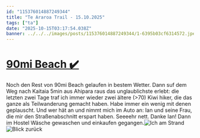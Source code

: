 ```yaml
---
id: "115376014887249344"
title: "Te Araroa Trail - 15.10.2025"
tags: ["ta"]
date: "2025-10-15T03:17:54.038Z"
banner: ../../../images/posts/115376014887249344/1-6395b03cf6314572.jpeg
---
```


# [90mi Beach ✔️ ](../../../images/posts/115376014887249344/1-6395b03cf6314572.jpeg)

Noch den Rest von 90mi Beach gelaufen in bestem Wetter. Dann suf dem Weg nach Kaitaia 5min aus Ahipara raus das unglaublichste erlebt: die letzten zwei Tage traf ich immer wieder zwei ältere (&gt;70) Kiwi hiker, die das ganze als Teilwanderung gemacht haben. Habe immer ein wenig mit denen geplauscht. Und wer hät an und nimmt mich im Auto an: Ian und seine Frau, die mir den Straßenabschnitt erspart haben. Seeeehr nett. Danke Ian! Dann im Hostel Wäsche gewaschen und einkaufen gegangen.![Ich am Strand ](../../../images/posts/115376014887249344/2-caa247d903ca5707.jpeg)
![Blick zurück](../../../images/posts/115376014887249344/3-03ac7365c0138a60.jpeg)
